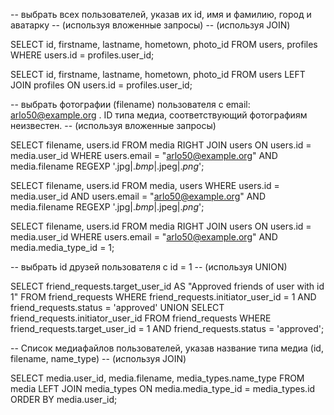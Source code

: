 -- выбрать всех пользователей, указав их id, имя и фамилию, город и аватарку
-- (используя вложенные запросы)
-- (используя JOIN)

SELECT id, firstname, lastname, hometown, photo_id
FROM users, profiles
WHERE users.id = profiles.user_id;

SELECT id, firstname, lastname, hometown, photo_id
FROM users
LEFT JOIN profiles ON
users.id = profiles.user_id;


-- выбрать фотографии (filename) пользователя с email: arlo50@example.org . ID типа медиа, соответствующий фотографиям неизвестен.
-- (используя вложенные запросы)

SELECT filename, users.id
FROM media
RIGHT JOIN users ON users.id = media.user_id
WHERE users.email = "arlo50@example.org" AND media.filename REGEXP '.jpg$|.bmp$|.jpeg$|.png$';

SELECT filename, users.id
FROM media, users
WHERE users.id = media.user_id AND users.email = "arlo50@example.org" AND media.filename REGEXP '.jpg$|.bmp$|.jpeg$|.png$';

SELECT filename, users.id
FROM media
RIGHT JOIN users ON
users.id = media.user_id
WHERE users.email = "arlo50@example.org" AND media.media_type_id = 1;

-- выбрать id друзей пользователя с id = 1
-- (используя UNION)

SELECT friend_requests.target_user_id AS "Approved friends of user with id 1"
FROM friend_requests
WHERE friend_requests.initiator_user_id = 1 AND friend_requests.status = 'approved'
UNION
SELECT friend_requests.initiator_user_id
FROM friend_requests
WHERE friend_requests.target_user_id = 1 AND friend_requests.status = 'approved';

-- Список медиафайлов пользователей, указав название типа медиа (id, filename, name_type)
-- (используя JOIN)

SELECT media.user_id, media.filename, media_types.name_type
FROM media
LEFT JOIN media_types ON media.media_type_id = media_types.id
ORDER BY media.user_id;
